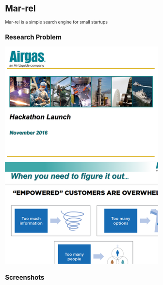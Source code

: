# Mar-rel
Mar-rel is a simple search engine for small startups


## Research Problem
![](./screenshots/01.png)
![](./screenshots/02.png)

## Screenshots
